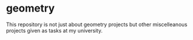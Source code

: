 # geometry
This repository is not just about geometry projects but other miscelleanous projects given as tasks at my university.
